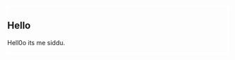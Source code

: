 <html>
  <head>
    <style>
    div{
    border:solid white;
    border-radius:2px;
    }
      </style>
  </head>
  <body>
    <div>
      <h2>Hello</h2>
      <p>
        Hell0o its me siddu.
      </p>
    </div>
  </body>
</html>
